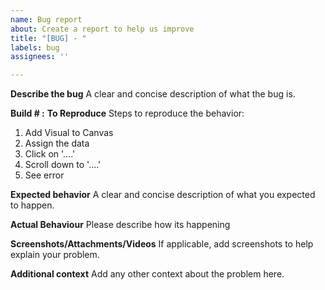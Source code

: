 ```yaml
---
name: Bug report
about: Create a report to help us improve
title: "[BUG] - "
labels: bug
assignees: ''

---
```


**Describe the bug**
A clear and concise description of what the bug is.

**Build # :**
**To Reproduce**
Steps to reproduce the behavior:
1. Add Visual to Canvas 
2. Assign the data
3. Click on '....'
4. Scroll down to '....'
5. See error

**Expected behavior**
A clear and concise description of what you expected to happen.

**Actual Behaviour**
Please describe how its happening

**Screenshots/Attachments/Videos**
If applicable, add screenshots to help explain your problem.



**Additional context**
Add any other context about the problem here.
